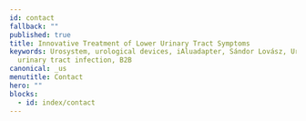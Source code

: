 ```yaml
---
id: contact
fallback: ""
published: true
title: Innovative Treatment of Lower Urinary Tract Symptoms
keywords: Urosystem, urological devices, iAluadapter, Sándor Lovász, UroDapter,
  urinary tract infection, B2B
canonical: _us
menutitle: Contact
hero: ""
blocks:
  - id: index/contact
---
```


